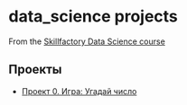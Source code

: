 # data_science projects
From the [Skillfactory Data Science course](https://apps.skillfactory.ru/learning/course/course-v1:SkillFactory+DST-3.0+28FEB2021/block-v1:SkillFactory+DST-3.0+28FEB2021+type@sequential+block@d08e512bf8264286966cb9ef71bd16d4/block-v1:SkillFactory+DST-3.0+28FEB2021+type@vertical+block@bd5c90eab954447d97d69519befabd83)


## Проекты

* [Проект 0. Игра: Угадай число](https://github.com/dushaelena1319/data_science/tree/main/project_0)